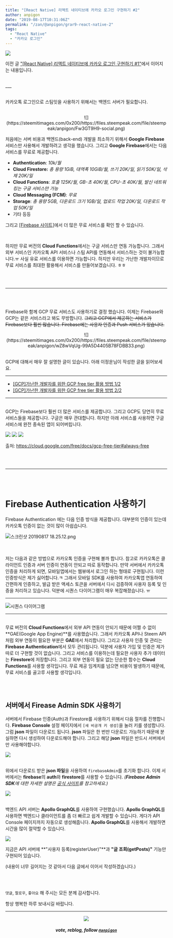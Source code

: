 ```yaml
---
title: "[React Native] 리액트 네이티브에 카카오 로그인 구현하기 #2"
author: anpigon
date: "2019-08-17T10:31:06Z"
permalink: "/zan/@anpigon/grar9-react-native-2"
tags:
  - "React Native"
  - "카카오 로그인"
---
```

![](https://files.steempeak.com/file/steempeak/anpigon/zRw9wME7-E1848CE185A6E18486E185A9E186A820E1848EE185AEE18480E185A1.png)

이전 글 ["[React Native] 리액트 네이티브에 카카오 로그인 구현하기 #1"](/zzan/@anpigon/6np73q-react-native)에서 이어지는 내용입니다.

<br>
___

<br>카카오톡 로그인으로 스팀잇을 사용하기 위해서는 백엔드 서버가 필요합니다. 

<br>

<center>![](https://steemitimages.com/0x200/https://files.steempeak.com/file/steempeak/anpigon/Fw3GT9H9-social.png)</center>

처음에는 서버 비용과 백엔드(back-end) 개발을 최소하기 위해서 **Google Firebase** 서비스만 사용해서 개발하려고 생각을 했습니다. 그리고 **Google Firebase**에서는 다음 서비스를 무료로 제공합니다. 

* **Authentication**: *10k/월*
* **Cloud Firestore:** *총 용량 1GiB, 대역폭 10GiB/월, 쓰기 20K/일, 읽기 50K/일, 삭제 20K/일*
* **Cloud Functions**: *호출 125K/월, GB-초 40K/월, CPU-초 40K/월, 발신 네트워킹는 구글 서비스만 가능*
* **Cloud Messaging (FCM)**: *무료*
* **Storage**: *총 용량 5GB, 다운로드 크기 1GB/일, 업로드 작업 20K/일, 다운로드 작업 50K/일*
* 기타 등등

그리고 [\[Firebase 사이트\]](https://firebase.google.com/pricing/)에서 더 많은 무료 서비스를 확인 할 수 있습니다.

<br>

하지만  무료 버전의 **Cloud Functions**에서는 구글 서비스만 연동 가능합니다. 그래서 외부 서비스인 카카오톡 API 서비스나 스팀 API를 연동해서 서비스하는 것이 불가능합니다.ㅠ 사실 유료 서비스를 이용하면 가능합니다. 하지만 우리는 가난한 개발자이므로 무료 서비스를 최대한 활용해서 서비스를 만들어보겠습니다. ㅎㅎ

<br>
<br>

***

<br>
<br>

Firebase와 함께 GCP 무료 서비스도 사용하기로 결정 했습니다. 이제는 Firebase와  GCP는 같은 서비스라고 봐도 무방합니다.  ~~그리고 GCP에서 제공하는 서비스가 Firebase보다 훨씬 많습니다. Firebase에는 사용자 인증과 Push 서비스가 있습니다.~~

<center>![](https://steemitimages.com/0x200/https://files.steempeak.com/file/steempeak/anpigon/wZ8wVqUg-99A5D4405B78FDBB33.png)</center>
<br>

GCP에 대해서 매우 잘 설명한 글이 있습니다. 아래 이정운님이 작성한 글을 읽어보세요.
***
* [\[GCP\]가난한 개발자를 위한 GCP free tier 활용 방법 1/2](https://medium.com/@jwlee98/gcp-％EA％B0％80％EB％82％9C％ED％95％9C-％EA％B0％9C％EB％B0％9C％EC％9E％90％EB％A5％BC-％EC％9C％84％ED％95％9C-gcp-free-tier-％ED％99％9C％EC％9A％A9-％EB％B0％A9％EB％B2％95-1-2-3022348e1103)
* [[GCP]가난한 개발자를 위한 GCP free tier 활용 방법 2/2](https://medium.com/@jwlee98/gcp-％EA％B0％80％EB％82％9C％ED％95％9C-％EA％B0％9C％EB％B0％9C％EC％9E％90％EB％A5％BC-％EC％9C％84％ED％95％9C-gcp-free-tier-％ED％99％9C％EC％9A％A9-％EB％B0％A9％EB％B2％95-2-2-50bdc290ea0d)
***

<br>GCP는 Firebase보다 훨씬 더 많은 서비스를 제공합니다. 그리고 GCP도 당연히 무료 서비스들을 제공합니다. 구글은 매우 관대합니다. 하지만 아래 서비스를 사용하면 구글 서비스에 완전 종속된 앱이 되어버립니다.

![](https://files.steempeak.com/file/steempeak/anpigon/SfgFlKcG-E18489E185B3E1848FE185B3E18485E185B5E186ABE18489E185A3E186BA202019-08-172017.45.07.png)
![](https://files.steempeak.com/file/steempeak/anpigon/RRowUaxF-E18489E185B3E1848FE185B3E18485E185B5E186ABE18489E185A3E186BA202019-08-172017.48.04.png)
![](https://files.steempeak.com/file/steempeak/anpigon/4d3wY7xx-E18489E185B3E1848FE185B3E18485E185B5E186ABE18489E185A3E186BA202019-08-172017.46.28.png)

출처: https://cloud.google.com/free/docs/gcp-free-tier#always-free

<br><br>

***

<br><br>

# Firebase Authentication 사용하기

Firebase Authentication 에는 다음 인증 방식을 제공합니다. 대부분의 인증이 있는데 카카오톡 인증이 없는 것이 많이 아쉽습니다.

![스크린샷 20190817 18.25.12.png](https://files.steempeak.com/file/steempeak/anpigon/HnaNqIiq-E18489E185B3E1848FE185B3E18485E185B5E186ABE18489E185A3E186BA202019-08-172018.25.12.png)

<br><br>저는 다음과 같은 방법으로 카카오톡 인증을 구현해 볼까 합니다. 참고로 카카오톡은 클라이언트 인증과 서버 인증이 연동이 안되고 따로 동작합니다. 만약 서버에서 카카오톡 인증을 처리하게 되면, 모바일앱에서는 웹뷰에서 로그인 하는 형태로 구현됩니다. 이런 인증방식은 제가 싫어합니다.ㅋ 그래서 모바일 SDK를 사용하여 카카오톡앱 연동하여 간편하게 인증하고, 발급 받은 액세스 토큰을 서버에서 다시 검증하여 사용자 등록 및 인증을 처리하고 있습니다. 덕분에 시퀀스 다이어그램이 매우 복잡해졌습니다. ㅠ

___
![시퀀스 다이어그램](https://files.steempeak.com/file/steempeak/anpigon/p1oHZKBo-KakaoTalk20Login.png)
___

<br>무료 버전의 **Cloud Functions**에서 외부 API 연동이 안되기 때문에 어쩔 수 없이 **GAE(Google App Engine)**를 사용했습니다. 그래서 카카오톡 API나 Steem API 처럼 외부 연동이 필요한 부분은 **GAE**에서 처리합니다. 그리고 사용자 인증 및 관리는 **Firebase Authentication**에서 모두 관리됩니다. 덕분에 사용자 가입 및 인증은 제가 따로 더 구현할 것이 없습니다. 그리고 서비스를 이용하는데 필요한 사용자 추가 데이터는 **Firestore**에 저장합니다. 그리고 외부 연동이 필요 없는 단순한 함수는 **Cloud Functions**를 사용할 생각입니다. 무료 제공 임계치를 넘으면 비용이 발생하기 때문에, 무료 서비스를 골고루 사용할 생각입니다. 

<br>
<br>

## 서버에서 Firease Admin SDK 사용하기

서버에서 Firebase 인증(Auth)과 Firestore를 사용하기 위해서 다음 절차를 진행합니다. **Firebase Console** 설정 페이지에서 `[새 비공개 키 생성]`을 눌러 키를 생성합니다. 그럼 **json** 파일이 다운로드 됩니다. **json** 파일은 한 번만 다운로드 가능하기 때문에 분실하면 다시 생성하여 다운로드해야 합니다. 그리고 해당 **json** 파일은 반드시 서버에서만 사용해야합니다.

![](https://files.steempeak.com/file/steempeak/anpigon/45mVqBMg-E18489E185B3E1848FE185B3E18485E185B5E186ABE18489E185A3E186BA202019-08-172018.53.50.png)

<br>위에서 다운로드 받은 **json 파일**을 사용하여 `firebaseAdmin`를 초기화 합니다. 이제 서버에서는 **firebase**의 **auth**와 **firestore**를 사용할 수 있습니다. *(**Firebase Admin SDK**에 대한 자세한 설명은 [공식 사이트](https://firebase.google.com/docs/admin/setup?authuser=0)를 참고하세요.)*

![](https://files.steempeak.com/file/steempeak/anpigon/Kyd2OPsa-code.png)



<br>백엔드 API 서버는 **Apollo GraphQL**를 사용하여 구현했습니다. **Apollo GraphQL**를 사용하면 백엔드나 클라이언트를 좀 더 빠르고 쉽게 개발할 수 있습니다. 게다가 API Console 페이지까지 자동으로 생성해줍니다. **Apollo GraphQL**를 사용해서 개발하면 시간을 많이 절약할 수 있습니다.

![](https://files.steempeak.com/file/steempeak/anpigon/bJOVKhw6-E18489E185B3E1848FE185B3E18485E185B5E186ABE18489E185A3E186BA202019-08-172019.03.39.png)

지금은 API 서버에 **"사용자 등록(registerUser)"**과 **"글 조회(getPosts)"** 기능만 구현되어 있습니다. 

(내용이 너무 길어지는 것 같아서 다음 글에서 이어서 작성하겠습니다.)

<br>
<br>

 `댓글`, `팔로우`, `좋아요` 해 주시는 모든 분께 감사합니다.

항상 행복한 하루 보내시길 바랍니다.

***

<center><img src='https://steemitimages.com/400x0/https://cdn.steemitimages.com/DQmQmWhMN6zNrLmKJRKhvSScEgWZmpb8zCeE2Gray1krbv6/BC054B6E-6F73-46D0-88E4-C88EB8167037.jpeg'><h5>vote, reblog, follow <code><a href='https://steemit.com/@anpigon'>@anpigon</a></code></h5></center>
